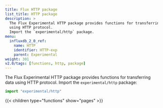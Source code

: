 ```yaml
---
title: Flux HTTP package
list_title: HTTP package
description: >
  The Flux Experimental HTTP package provides functions for transferring data
  using HTTP protocol.
  Import the `experimental/http` package.
menu:
  influxdb_2_0_ref:
    name: HTTP
    identifier: HTTP-exp
    parent: Experimental
weight: 301
v2.0/tags: [functions, http, package]
---
```


The Flux Experimental HTTP package provides functions for transferring data
using HTTP protocol.
Import the `experimental/http` package:

```js
import "experimental/http"
```

{{< children type="functions" show="pages" >}}
